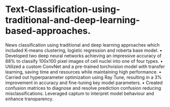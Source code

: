 # Text-Classification-using-traditional-and-deep-learning-based-approaches.
News classification using traditional and deep learning approaches which included K-means clustering, logistic regression and roberta base model.
• Developed two deep neural networks achieving an impressive accuracy of 88% to classify 100x100 pixel images of cell nuclei into one of four types.
• Utilized a custom ConvNet and a pre-trained torchvision model with transfer learning, saving time and resources while maintaining high performance.
• Carried out hyperparameter optimization using Ray Tune, resulting in a 3% improvement in accuracy and fine-tuning key model parameters. 
• Created confusion matrices to diagnose and resolve prediction confusion reducing misclassifications. Leveraged captum to interpret model behaviour and enhance transparency.
